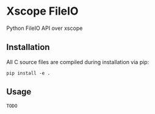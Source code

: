 # Xscope FileIO

Python FileIO API over xscope

## Installation

All C source files are compiled during installation via pip:

`pip install -e .`


## Usage

```
TODO
```
